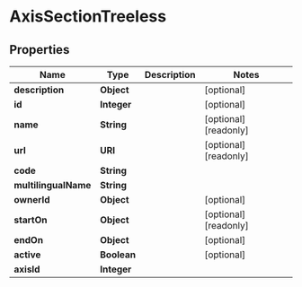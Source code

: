 

# AxisSectionTreeless


## Properties

| Name | Type | Description | Notes |
|------------ | ------------- | ------------- | -------------|
|**description** | **Object** |  |  [optional] |
|**id** | **Integer** |  |  [optional] |
|**name** | **String** |  |  [optional] [readonly] |
|**url** | **URI** |  |  [optional] [readonly] |
|**code** | **String** |  |  |
|**multilingualName** | **String** |  |  |
|**ownerId** | **Object** |  |  [optional] |
|**startOn** | **Object** |  |  [optional] [readonly] |
|**endOn** | **Object** |  |  [optional] |
|**active** | **Boolean** |  |  [optional] |
|**axisId** | **Integer** |  |  |



